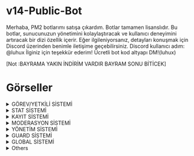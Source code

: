 # v14-Public-Bot
Merhaba, PM2 botlarımı satışa çıkardım. Botlar tamamen lisanslıdır. Bu botlar, sunucunuzun yönetimini kolaylaştıracak ve kullanıcı deneyimini artıracak bir dizi özellik içerir. Eğer ilgileniyorsanız, detayları konuşmak için Discord üzerinden benimle iletişime geçebilirsiniz. Discord kullanıcı adım: @luhux İlginiz için teşekkür ederim!
Ücretli bot kod altyapı DM!(luhux)

[Not :BAYRAMA YAKIN İNDİRİM VARDIR BAYRAM SONU BİTİCEK]
# Görseller
<details>
  <summary>GÖREV/YETKİLİ SİSTEMİ</summary>

| Komut                  | Resim                                                                                                  |
| ---------------------- | ------------------------------------------------------------------------------------------------------ |
| Görev Dağıtma | <img alt="image" src= "https://github.com/utw0/v14-Public-Bot-Satilik/assets/74924310/e35a1af7-305e-48ee-b28e-59525c90ca9b"> |
| Görev Dağıtma Detay | <img alt="image" src="https://github.com/utw0/v14-Public-Bot-Satilik/assets/74924310/9b69c450-f171-4a95-82e2-6254b08ae26b"> |
| Görev 1.sayfa | <img alt="image" src="https://github.com/utw0/v14-Public-Bot-Satilik/assets/74924310/183013a5-5bed-4a26-95f1-3b32594a079e"> |
| Görev 2.sayfa | <img alt="image" src="https://github.com/utw0/v14-Public-Bot-Satilik/assets/74924310/0c70acf1-b78f-4861-a8ce-64ceeaf1bdd5"> |
| Görev Bilgileri | <img alt="image" src="https://github.com/utw0/v14-Public-Bot-Satilik/assets/74924310/f90c1f86-56be-44db-9059-5fa2bb556c7d"> |
| Yetkim | <img alt="image" src="https://github.com/utw0/v14-Public-Bot-Satilik/assets/74924310/52b2128e-cc30-42df-be4d-f8437079ee24"> |
| Yetkim 2.sayfa | <img alt="image" src="https://github.com/utw0/v14-Public-Bot-Satilik/assets/74924310/3424a767-600b-4fab-bba0-9ead01a166d7"> |
| Yetkim 3.sayfa | <img alt="image" src="https://github.com/utw0/v14-Public-Bot-Satilik/assets/74924310/83994430-0317-4004-b489-6d2fce76669f"> |
| Yetkim Yetki UP DOWN | <img alt="image" src="https://github.com/utw0/v14-Public-Bot-Satilik/assets/74924310/93a6739c-c3b4-4007-adf4-edfacf2468e3"> |
| Yetkim Başlat | <img alt="image" src="https://github.com/utw0/v14-Public-Bot-Satilik/assets/74924310/e790ed9b-f922-44b0-b60a-b81c993dbf15"> |
| Yetkim Bitir  | <img alt="image" src="https://github.com/utw0/v14-Public-Bot-Satilik/assets/74924310/a63263cd-589d-4ce5-b858-58716f1576a8"> |
| Yetkim Düzenle  | <img alt="image" src="https://github.com/utw0/v14-Public-Bot-Satilik/assets/74924310/f1f6dadd-b2cb-46c5-86b9-1536cd7ab0b3"> |
| Yetkili Komutları  | <img alt="image" src="https://github.com/utw0/v14-Public-Bot-Satilik/assets/74924310/f9c1e231-58b4-4f5e-8c1f-c25908db155b"> |
</details>

<details>
  <summary>STAT SİSTEMİ</summary>

| Komut                  | Resim                                                                                                  |
| ---------------------- | ------------------------------------------------------------------------------------------------------ |
| Stat | <img alt="image" src= "https://github.com/utw0/v14-Public-Bot-Satilik/assets/74924310/d2c993a7-8c39-4ba6-8b44-3f114dcc534e"> |
| Stat 2.sayfa | <img alt="image" src="https://github.com/utw0/v14-Public-Bot-Satilik/assets/74924310/8e8e58f6-c1be-42c5-bb5f-992e28ff8d5f"> |
| Stat 3.sayfa | <img alt="image" src="https://github.com/utw0/v14-Public-Bot-Satilik/assets/74924310/95484b36-552a-46bd-8abe-c51a47897f52"> |
| Stat 4.sayfa | <img alt="image" src="https://github.com/utw0/v14-Public-Bot-Satilik/assets/74924310/083055d5-2c1e-47ff-b665-98433dbe2108"> |
| Stat 5.sayfa | <img alt="image" src="https://github.com/utw0/v14-Public-Bot-Satilik/assets/74924310/1f3db91f-a008-4804-a124-40236f3f528f"> |
| Stat 6.sayfa | <img alt="image" src="https://github.com/utw0/v14-Public-Bot-Satilik/assets/74924310/cdebf3ca-3c15-4e7b-a9c2-c3a10908db0a"> |
| Rol Stat | <img alt="image" src="https://github.com/utw0/v14-Public-Bot-Satilik/assets/74924310/bb364208-e9b9-4753-9993-849c154070e8"> |
| Top Komutu | <img alt="image" src="https://github.com/utw0/v14-Public-Bot-Satilik/assets/74924310/5b17a56c-94b6-4738-93da-76ac741462c0"> |
| Top Komutu | <img alt="image" src="https://github.com/utw0/v14-Public-Bot-Satilik/assets/74924310/3ec9eaa9-9378-4a6c-9df0-eb85ea527875"> |
</details>

<details>
  <summary>KAYIT SİSTEMİ</summary>

| Komut                  | Resim                                                                                                  |
| ---------------------- | ------------------------------------------------------------------------------------------------------ |
| Kayıt Komutu | <img alt="image" src= "https://github.com/utw0/v14-Public-Bot-Satilik/assets/74924310/e0e529eb-3aaa-4018-9064-744e8ec9678a"> |
| Kayıt Menü Secim | <img alt="image" src="https://github.com/utw0/v14-Public-Bot-Satilik/assets/74924310/55d642f6-82dd-4fed-8374-03aff3665f30"> |
| Kayıtsız | <img alt="image" src="https://github.com/utw0/v14-Public-Bot-Satilik/assets/74924310/3e164458-2e3d-46ac-a746-5decf1eecb3a"> |
| Kayıt Bilgi | <img alt="image" src="https://github.com/utw0/v14-Public-Bot-Satilik/assets/74924310/ac8d0b30-1b35-469a-9f2d-df30bf8d7dc0"> |
| Sorumluluk Perm | <img alt="image" src="https://github.com/utw0/v14-Public-Bot-Satilik/assets/74924310/195f8c50-701f-4778-832f-ec1c5051ac56"> |
| Kayıt Komutları | <img alt="image" src="https://github.com/utw0/v14-Public-Bot-Satilik/assets/74924310/a47b643a-1b5e-4f97-ab15-382d788ff256"> |
</details>

<details>
  <summary>MODERASYON SİSTEMİ</summary>

| Komut                  | Resim                                                                                                  |
| ---------------------- | ------------------------------------------------------------------------------------------------------ |
| Mute | <img alt="image" src= "https://github.com/utw0/v14-Public-Bot-Satilik/assets/74924310/833029fc-2575-4474-81b0-52818f741ee5"> |
| UnMUTE | <img alt="image" src="https://github.com/utw0/v14-Public-Bot-Satilik/assets/74924310/1bc2ddd4-ee57-4e30-98ee-000b417d6d69"> |
| CezaBilgi | <img alt="image" src="https://github.com/utw0/v14-Public-Bot-Satilik/assets/74924310/ac0c6556-88cc-4526-98f8-0d2f33b658ea"> |
| Warn | <img alt="image" src="https://github.com/utw0/v14-Public-Bot-Satilik/assets/74924310/5552c4ad-ac3f-4df3-b5c5-35730742a647"> |
| Moderasyon Komutları | <img alt="image" src="https://github.com/utw0/v14-Public-Bot-Satilik/assets/74924310/ddbbb226-d445-4660-918b-43aa2312ede6"> |
</details>

<details>
  <summary>YÖNETİM SİSTEMİ</summary>

| Komut                  | Resim                                                                                                  |
| ---------------------- | ------------------------------------------------------------------------------------------------------ |
| Penal | <img alt="image" src= "https://github.com/utw0/v14-Public-Bot-Satilik/assets/74924310/fa26ada0-a782-453a-8b9d-c0fd23ff493e"> |
| Csay | <img alt="image" src= "https://github.com/utw0/v14-Public-Bot-Satilik/assets/74924310/78172fae-195a-485b-bdc3-7816283eb550"> |
| ServerKontrol | <img alt="image" src= "https://github.com/utw0/v14-Public-Bot-Satilik/assets/74924310/109c2378-4d9c-4375-8b9f-dbbab8beb4c3"> |
| Rollog | <img alt="image" src= "https://github.com/utw0/v14-Public-Bot-Satilik/assets/74924310/a3a058a4-2365-48ae-9c20-1a4ed9e31424"> |
| Rol Denetim | <img alt="image" src= "https://github.com/utw0/v14-Public-Bot-Satilik/assets/74924310/0934f6b4-ec01-41c3-bdc3-719f568c342c"> |
| Rol Yönet | <img alt="image" src= "https://github.com/utw0/v14-Public-Bot-Satilik/assets/74924310/56c4f418-b992-4e26-9a48-2115ed3422de"> |
| Ses Log | <img alt="image" src= "https://github.com/utw0/v14-Public-Bot-Satilik/assets/74924310/b2ccf0d9-1792-474e-a94e-11b4dcaa6321"> |
| Snipe | <img alt="image" src= "https://github.com/utw0/v14-Public-Bot-Satilik/assets/74924310/4bc60f3f-ffda-44a6-86a0-287bb6980f70"> |
| Veri Sıfırla | <img alt="image" src= "https://github.com/utw0/v14-Public-Bot-Satilik/assets/74924310/fe365cf9-831b-4957-a593-f1faa58373d3"> |
| Yönetim Komutları | <img alt="image" src= "https://github.com/utw0/v14-Public-Bot-Satilik/assets/74924310/f40fd59b-2a9d-411a-bd3c-fc400b8e35b6"> |
</details>

<details>
  <summary>GUARD SİSTEMİ</summary>

| Komut                  | Resim                                                                                                  |
| ---------------------- | ------------------------------------------------------------------------------------------------------ |
| Guard | <img alt="image" src= "https://github.com/utw0/v14-Public-Bot-Satilik/assets/74924310/bc106c7a-8695-4608-b4ae-5a965195f70f"> |
| Denetim | <img alt="image" src= "https://github.com/utw0/v14-Public-Bot-Satilik/assets/74924310/d12f695e-6d28-48cb-828e-6db2b0286a16"> |
| Takeback | <img alt="image" src= "https://github.com/utw0/v14-Public-Bot-Satilik/assets/74924310/7375fc6a-f2e3-4bcf-a90d-9f9192a3d663"> |
| Guard Komutları | <img alt="image" src= "https://github.com/utw0/v14-Public-Bot-Satilik/assets/74924310/20382dbf-681d-4bbf-9a6f-d190cb8d428c"> |
</details>

<details>
  <summary>GLOBAL SİSTEMİ</summary>

| Komut                  | Resim                                                                                                  |
| ---------------------- | ------------------------------------------------------------------------------------------------------ |
| Ship | <img alt="image" src= "https://github.com/utw0/v14-Public-Bot-Satilik/assets/74924310/f1aa180a-d2c1-4cca-a71b-8455ef7fd71c"> |
| Spotify | <img alt="image" src= "https://github.com/utw0/v14-Public-Bot-Satilik/assets/74924310/c0527b0f-9857-499f-9587-84fd16b9a99d"> |
| Tweet | <img alt="image" src= "https://github.com/utw0/v14-Public-Bot-Satilik/assets/74924310/096e3dce-4c99-4619-8d59-296859256fb7"> |
| Profil | <img alt="image" src= "https://github.com/utw0/v14-Public-Bot-Satilik/assets/74924310/327c973b-c85c-43e7-a341-2ed58fa8f341"> |
| Global Komutlar | <img alt="image" src= "https://github.com/utw0/v14-Public-Bot-Satilik/assets/74924310/c7227af4-f8d5-4d98-b5fd-159ddce79909"> |
</details>

<details>
  <summary>Others</summary>

| Komut                  | Resim                                                                                                  |
| ---------------------- | ------------------------------------------------------------------------------------------------------ |
| Dosya | <img alt="image" src= "https://github.com/utw0/v14-Public-Bot-Satilik/assets/74924310/5171216e-b24c-4d0a-8b0e-8e958e14e1ad"> |
</details>









